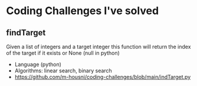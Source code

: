 # Coding Challenges I've solved
## findTarget
Given a list of integers and a target integer this function will return the index of the target if it exists or None (null in python)
- Language (python)
- Algorithms: linear search, binary search
- https://github.com/m-housni/coding-challenges/blob/main/indTarget.py